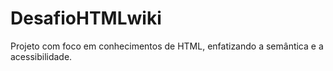 # DesafioHTMLwiki
 Projeto com foco em conhecimentos de HTML, enfatizando a semântica e a acessibilidade.
